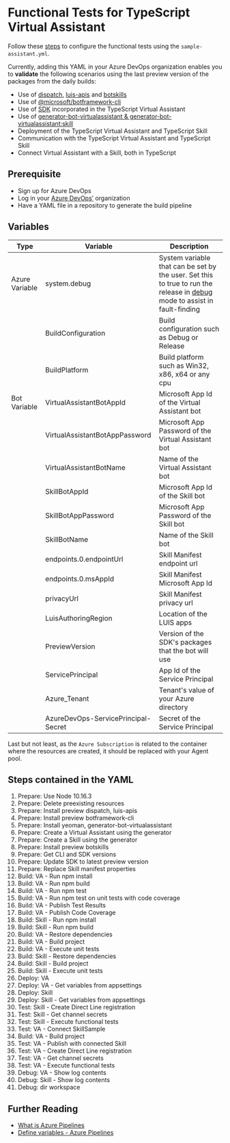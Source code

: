 # Functional Tests for TypeScript Virtual Assistant
Follow these [steps](https://microsoft.github.io/botframework-solutions/solution-accelerators/tutorials/enable-continuous-integration/typescript/3-configure-build-steps/) to configure the functional tests using the `sample-assistant.yml`.

Currently, adding this YAML in your Azure DevOps organization enables you to **validate** the following scenarios using the last preview version of the packages from the daily builds:
- Use of [dispatch](https://botbuilder.myget.org/feed/botbuilder-tools-daily/package/npm/botdispatch), [luis-apis](https://botbuilder.myget.org/feed/botbuilder-tools-daily/package/npm/luis-apis) and [botskills](https://botbuilder.myget.org/feed/aitemplates/package/npm/botskills)
- Use of [@microsoft/botframework-cli](https://botbuilder.myget.org/feed/botframework-cli/package/npm/@microsoft/botframework-cli)
- Use of [SDK](https://botbuilder.myget.org/gallery/botbuilder-v4-js-daily) incorporated in the TypeScript Virtual Assistant
- Use of [generator-bot-virtualassistant & generator-bot-virtualassistant:skill](https://botbuilder.myget.org/feed/aitemplates/package/npm/generator-bot-virtualassistant)
- Deployment of the TypeScript Virtual Assistant and TypeScript Skill
- Communication with the TypeScript Virtual Assistant and TypeScript Skill
- Connect Virtual Assistant with a Skill, both in TypeScript

## Prerequisite
- Sign up for Azure DevOps
- Log in your [Azure DevOps’](https://dev.azure.com/) organization
- Have a YAML file in a repository to generate the build pipeline

## Variables

| Type | Variable | Description |
|------|----------|-------------|
| Azure Variable | system.debug | System variable that can be set by the user. Set this to true to run the release in [debug](https://docs.microsoft.com/en-us/azure/devops/pipelines/release/variables?view=azure-devops&tabs=batch#debug-mode) mode to assist in fault-finding |
|      | BuildConfiguration | Build configuration such as Debug or Release |
|      | BuildPlatform | Build platform such as Win32, x86, x64 or any cpu |
| Bot Variable | VirtualAssistantBotAppId | Microsoft App Id of the Virtual Assistant bot |
|      | VirtualAssistantBotAppPassword | Microsoft App Password of the Virtual Assistant bot |
|      | VirtualAssistantBotName | Name of the Virtual Assistant bot |
|      | SkillBotAppId | Microsoft App Id of the Skill bot |
|      | SkillBotAppPassword | Microsoft App Password of the Skill bot |
|      | SkillBotName | Name of the Skill bot |
|      | endpoints.0.endpointUrl | Skill Manifest endpoint url |
|      | endpoints.0.msAppId | Skill Manifest Microsoft App Id |
|      | privacyUrl | Skill Manifest privacy url |
|      | LuisAuthoringRegion | Location of the LUIS apps |
|      | PreviewVersion | Version of the SDK's packages that the bot will use |
|      | ServicePrincipal | App Id of the Service Principal |
|      | Azure_Tenant | Tenant's value of your Azure directory |
|      | AzureDevOps-ServicePrincipal-Secret | Secret of the Service Principal |

Last but not least, as the `Azure Subscription` is related to the container where the resources are created, it should be replaced with your Agent pool.

## Steps contained in the YAML
1. Prepare: Use Node 10.16.3
1. Prepare: Delete preexisting resources
1. Prepare: Install preview dispatch, luis-apis
1. Prepare: Install preview botframework-cli
1. Prepare: Install yeoman, generator-bot-virtualassistant
1. Prepare: Create a Virtual Assistant using the generator
1. Prepare: Create a Skill using the generator
1. Prepare: Install preview botskills
1. Prepare: Get CLI and SDK versions
1. Prepare: Update SDK to latest preview version
1. Prepare: Replace Skill manifest properties
1. Build: VA - Run npm install
1. Build: VA - Run npm build
1. Build: VA - Run npm test
1. Build: VA - Run npm test on unit tests with code coverage
1. Build: VA - Publish Test Results
1. Build: VA - Publish Code Coverage
1. Build: Skill - Run npm install
1. Build: Skill - Run npm build 
1. Build: VA - Restore dependencies
1. Build: VA - Build project
1. Build: VA - Execute unit tests
1. Build: Skill - Restore dependencies
1. Build: Skill - Build project
1. Build: Skill - Execute unit tests
1. Deploy: VA
1. Deploy: VA - Get variables from appsettings
1. Deploy: Skill
1. Deploy: Skill - Get variables from appsettings
1. Test: Skill - Create Direct Line registration
1. Test: Skill - Get channel secrets
1. Test: Skill - Execute functional tests
1. Test: VA - Connect SkillSample
1. Build: VA - Build project
1. Test: VA - Publish with connected Skill
1. Test: VA - Create Direct Line registration
1. Test: VA - Get channel secrets
1. Test: VA - Execute functional tests
1. Debug: VA - Show log contents
1. Debug: Skill - Show log contents 
1. Debug: dir workspace

## Further Reading
- [What is Azure Pipelines](https://docs.microsoft.com/en-us/azure/devops/pipelines/get-started/what-is-azure-pipelines?view=azure-devops)
- [Define variables - Azure Pipelines](https://docs.microsoft.com/en-us/azure/devops/pipelines/process/variables?view=azure-devops&tabs=yaml%2Cbatch)